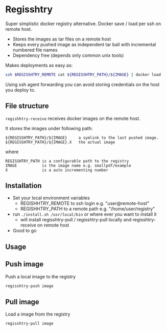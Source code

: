 # Regisshtry

Super simplistic docker registry alternative. Docker save / load per ssh on remote host.

- Stores the images as tar files on a remote host
- Keeps every pushed image as independent tar ball with incremental numbered file names
- Dependency free (depends only common unix tools)


Makes deployments as easy as:

```bash
ssh $REGISSHTRY_REMOTE cat ${REGISSHTRY_PATH}/${IMAGE} | docker load
```

Using ssh agent forwarding you can avoid storing credentials on the host
you deploy to.


## File structure

`regishhtry-receive` receives docker images on the remote host.


It stores the images under following path:

```
${REGISSHTRY_PATH}/${IMAGE}     a symlink to the last pushed image.
${REGISSHTRY_PATH}/${IMAGE}.X   the actual image

```

where 

```
REGISSHTRY_PATH is a configurable path to the registry
IMAGE           is the image name e.g. smallpdf/example
X               is a auto incrementing number
```


## Installation

- Set your local environment variables
  - REGISHHTRY_REMOTE to ssh login e.g. "user@remote-host"
  - REGISHHTRY_PATH to a remote path e.g. "/home/user/registry"
- run `./install.sh /usr/local/bin` or where ever you want to install it
  - will install regisshtry-pull / regisshtry-pull locally and regisshtry-receive on remote host
- Good to go


## Usage

## Push image

Push a local image to the registry

```bash
regisshtry-push image
```

## Pull image

Load a image from the registry

```bash
regisshtry-pull image
```

